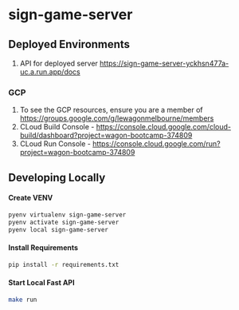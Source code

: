 # sign-game-server

## Deployed Environments

1. API for deployed server https://sign-game-server-yckhsn477a-uc.a.run.app/docs

### GCP

1. To see the GCP resources, ensure you are a member of https://groups.google.com/g/lewagonmelbourne/members
2. CLoud Build Console - https://console.cloud.google.com/cloud-build/dashboard?project=wagon-bootcamp-374809
3. CLoud Run Console - https://console.cloud.google.com/run?project=wagon-bootcamp-374809

## Developing Locally

#### Create VENV

```bash
pyenv virtualenv sign-game-server
pyenv activate sign-game-server
pyenv local sign-game-server
```

#### Install Requirements

```bash
pip install -r requirements.txt
```

#### Start Local Fast API

```bash
make run
```

